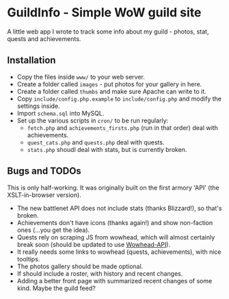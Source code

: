 GuildInfo - Simple WoW guild site
=================================

A little web app I wrote to track some info about my guild - photos, stat, quests and achievements.

## Installation

* Copy the files inside <code>www/</code> to your web server.
* Create a folder called <code>images</code> - put photos for your gallery in here.
* Create a folder called <code>thumbs</code> and make sure Apache can write to it.
* Copy <code>include/config.php.example</code> to <code>include/config.php</code> and modify the settings inside.
* Import <code>schema.sql</code> into MySQL.
* Set up the various scripts in <code>cron/</code> to be run regularly:
    * `fetch.php` and `achievements_firsts.php` (run in that order) deal with achievements.
    * `quest_cats.php` and `quests.php` deal with quests.
    * `stats.php` shoudl deal with stats, but is currently broken.

## Bugs and TODOs

This is only half-working. It was originally built on the first armory 'API' (the XSLT-in-browser version).

* The new battlenet API does not include stats (thanks Blizzard!), so that's broken. 
* Achievements don't have icons (thanks again!) and show non-faction ones (...you get the idea).
* Quests rely on scraping JS from wowhead, which will almost certainly break soon (should be updated to use <a href="https://github.com/iamcal/Wowhead-API">Wowhead-API</a>).
* It really needs some links to wowhead (quests, achievements), with nice tooltips.
* The photos gallery should be made optional.
* If should include a roster, with history and recent changes.
* Adding a better front page with summarized recent changes of some kind. Maybe the guild feed?
